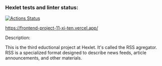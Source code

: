 ### Hexlet tests and linter status:
[![Actions Status](https://github.com/NastyaSia04/frontend-project-11/actions/workflows/hexlet-check.yml/badge.svg)](https://github.com/NastyaSia04/frontend-project-11/actions)

https://frontend-project-11-xi-ten.vercel.app/

Description:

This is the third eductional project at Hexlet.
It's called the RSS agregator.
RSS is a specialized format designed to describe news feeds, article announcements, and other materials.
